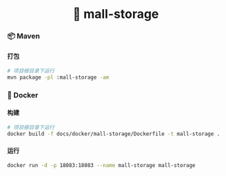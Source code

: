 <h1 align="center">🏪 mall-storage</h1>

### 📦 Maven

#### 打包

```bash
# 项目根目录下运行
mvn package -pl :mall-storage -am
```

### 🐳 Docker

#### 构建

```bash
# 项目根目录下运行
docker build -f docs/docker/mall-storage/Dockerfile -t mall-storage .
```

#### 运行

```bash
docker run -d -p 18083:18083 --name mall-storage mall-storage
```
